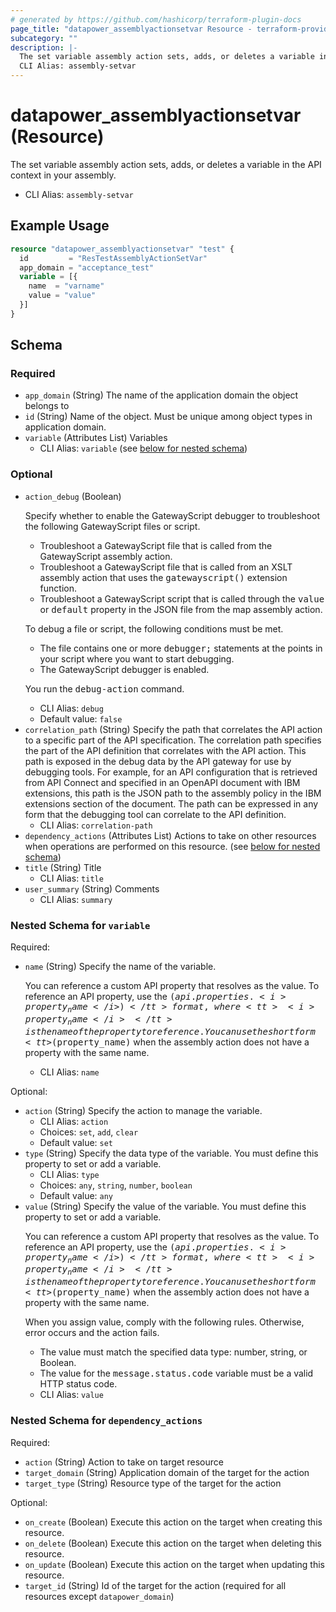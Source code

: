 ```yaml
---
# generated by https://github.com/hashicorp/terraform-plugin-docs
page_title: "datapower_assemblyactionsetvar Resource - terraform-provider-datapower"
subcategory: ""
description: |-
  The set variable assembly action sets, adds, or deletes a variable in the API context in your assembly.
  CLI Alias: assembly-setvar
---
```


# datapower_assemblyactionsetvar (Resource)

The set variable assembly action sets, adds, or deletes a variable in the API context in your assembly.
  - CLI Alias: `assembly-setvar`

## Example Usage

```terraform
resource "datapower_assemblyactionsetvar" "test" {
  id         = "ResTestAssemblyActionSetVar"
  app_domain = "acceptance_test"
  variable = [{
    name  = "varname"
    value = "value"
  }]
}
```

<!-- schema generated by tfplugindocs -->
## Schema

### Required

- `app_domain` (String) The name of the application domain the object belongs to
- `id` (String) Name of the object. Must be unique among object types in application domain.
- `variable` (Attributes List) Variables
  - CLI Alias: `variable` (see [below for nested schema](#nestedatt--variable))

### Optional

- `action_debug` (Boolean) <p>Specify whether to enable the GatewayScript debugger to troubleshoot the following GatewayScript files or script.</p><ul><li>Troubleshoot a GatewayScript file that is called from the GatewayScript assembly action.</li><li>Troubleshoot a GatewayScript file that is called from an XSLT assembly action that uses the <tt>gatewayscript()</tt> extension function.</li><li>Troubleshoot a GatewayScript script that is called through the <tt>value</tt> or <tt>default</tt> property in the JSON file from the map assembly action.</li></ul><p>To debug a file or script, the following conditions must be met.</p><ul><li>The file contains one or more <tt>debugger;</tt> statements at the points in your script where you want to start debugging.</li><li>The GatewayScript debugger is enabled.</li></ul><p>You run the <tt>debug-action</tt> command.</p>
  - CLI Alias: `debug`
  - Default value: `false`
- `correlation_path` (String) Specify the path that correlates the API action to a specific part of the API specification. The correlation path specifies the part of the API definition that correlates with the API action. This path is exposed in the debug data by the API gateway for use by debugging tools. For example, for an API configuration that is retrieved from API Connect and specified in an OpenAPI document with IBM extensions, this path is the JSON path to the assembly policy in the IBM extensions section of the document. The path can be expressed in any form that the debugging tool can correlate to the API definition.
  - CLI Alias: `correlation-path`
- `dependency_actions` (Attributes List) Actions to take on other resources when operations are performed on this resource. (see [below for nested schema](#nestedatt--dependency_actions))
- `title` (String) Title
  - CLI Alias: `title`
- `user_summary` (String) Comments
  - CLI Alias: `summary`

<a id="nestedatt--variable"></a>
### Nested Schema for `variable`

Required:

- `name` (String) Specify the name of the variable. <p>You can reference a custom API property that resolves as the value. To reference an API property, use the <tt>$(api.properties. <i>property_name</i> )</tt> format, where <tt><i>property_name</i></tt> is the name of the property to reference. You can use the short form <tt>$(property_name)</tt> when the assembly action does not have a property with the same name.</p>
  - CLI Alias: `name`

Optional:

- `action` (String) Specify the action to manage the variable.
  - CLI Alias: `action`
  - Choices: `set`, `add`, `clear`
  - Default value: `set`
- `type` (String) Specify the data type of the variable. You must define this property to set or add a variable.
  - CLI Alias: `type`
  - Choices: `any`, `string`, `number`, `boolean`
  - Default value: `any`
- `value` (String) Specify the value of the variable. You must define this property to set or add a variable. <p>You can reference a custom API property that resolves as the value. To reference an API property, use the <tt>$(api.properties. <i>property_name</i> )</tt> format, where <tt><i>property_name</i></tt> is the name of the property to reference. You can use the short form <tt>$(property_name)</tt> when the assembly action does not have a property with the same name.</p><p>When you assign value, comply with the following rules. Otherwise, error occurs and the action fails.</p><ul><li>The value must match the specified data type: number, string, or Boolean.</li><li>The value for the <tt>message.status.code</tt> variable must be a valid HTTP status code.</li></ul>
  - CLI Alias: `value`


<a id="nestedatt--dependency_actions"></a>
### Nested Schema for `dependency_actions`

Required:

- `action` (String) Action to take on target resource
- `target_domain` (String) Application domain of the target for the action
- `target_type` (String) Resource type of the target for the action

Optional:

- `on_create` (Boolean) Execute this action on the target when creating this resource.
- `on_delete` (Boolean) Execute this action on the target when deleting this resource.
- `on_update` (Boolean) Execute this action on the target when updating this resource.
- `target_id` (String) Id of the target for the action (required for all resources except `datapower_domain`)
